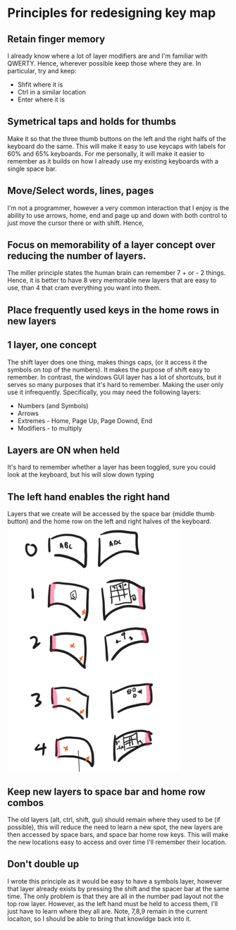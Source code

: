 # Principles for redesigning key map
## Retain finger memory
I already know where a lot of layer modifiers are and I'm familiar with QWERTY. Hence, wherever possible keep those where they are. In particular, try and keep:
- Shfit where it is
- Ctrl in a similar location
- Enter where it is

## Symetrical taps and holds for thumbs
Make it so that the three thumb buttons on the left and the right halfs of the keyboard do the same. This will make it easy to use keycaps with labels for 60% and 65% keyboards. For me personally, it will make it easier to remember as it builds on how I already use my existing keyboards with a single space bar.

## Move/Select words, lines, pages
I'm not a programmer, however a very common interaction that I enjoy is the ability to use arrows, home, end and page up and down with both control to just move the cursor there or with shift. Hence, 

## Focus on memorability of a layer concept over reducing the number of layers. 
The miller principle states the human brain can remember 7 + or - 2 things. Hence, it is better to have 8 very memorable new layers that are easy to use, than 4 that cram everything you want into them.

## Place frequently used keys in the home rows in new layers

## 1 layer, one concept
The shift layer does one thing, makes things caps, (or it access it the symbols on top of the numbers). It makes the purpose of shift easy to remember. In contrast, the windows GUI layer has a lot of shortcuts, but it serves so many purposes that it's hard to remember. Making the user only use it infrequently. Specifically, you may need the following layers:
- Numbers (and Symbols)
- Arrows
- Extremes - Home, Page Up, Page Downd, End
- Modifiers - to multiply

## Layers are ON when held
It's hard to remember whether a layer has been toggled, sure you could look at the keyboard, but his will slow down typing

## The left hand enables the right hand
Layers that we create will be accessed by the space bar (middle thumb button) and the home row on the left and right halves of the keyboard. 
![Concept of how the left hand enables the right hand side](/imgs/right-layer-use.png)

## Keep new layers to space bar and home row combos
The old layers (alt, ctrl, shift, gui) should remain where they used to be (if possible), this will reduce the need to learn a new spot, the new layers are then accessed by space bars, and space bar home row keys. This will make the new locations easy to access and over time I'll remember their location.

## Don't double up
I wrote this principle as it would be easy to have a symbols layer, however that layer already exists by pressing the shift and the spacer bar at the same time. The only problem is that they are all in the number pad layout not the top row layer. However, as the left hand must be held to access them, I'll just have to learn where they all are. Note, 7,8,9 remain in the current locaiton, so I should be able to bring that knowldge back into it. 